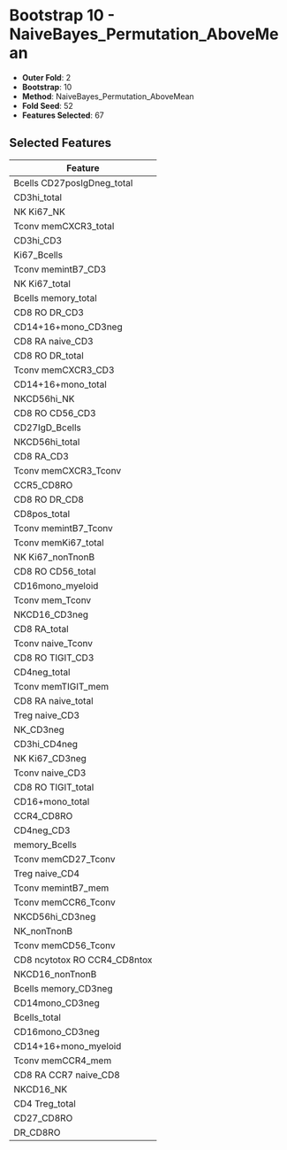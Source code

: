 # Bootstrap 10 - NaiveBayes_Permutation_AboveMean

- **Outer Fold**: 2
- **Bootstrap**: 10
- **Method**: NaiveBayes_Permutation_AboveMean
- **Fold Seed**: 52
- **Features Selected**: 67

## Selected Features

| Feature |
|---------|
| Bcells CD27posIgDneg_total |
| CD3hi_total |
| NK Ki67_NK |
| Tconv memCXCR3_total |
| CD3hi_CD3 |
| Ki67_Bcells |
| Tconv memintB7_CD3 |
| NK Ki67_total |
| Bcells memory_total |
| CD8 RO DR_CD3 |
| CD14+16+mono_CD3neg |
| CD8 RA naive_CD3 |
| CD8 RO DR_total |
| Tconv memCXCR3_CD3 |
| CD14+16+mono_total |
| NKCD56hi_NK |
| CD8 RO CD56_CD3 |
| CD27IgD_Bcells |
| NKCD56hi_total |
| CD8 RA_CD3 |
| Tconv memCXCR3_Tconv |
| CCR5_CD8RO |
| CD8 RO DR_CD8 |
| CD8pos_total |
| Tconv memintB7_Tconv |
| Tconv memKi67_total |
| NK Ki67_nonTnonB |
| CD8 RO CD56_total |
| CD16mono_myeloid |
| Tconv mem_Tconv |
| NKCD16_CD3neg |
| CD8 RA_total |
| Tconv naive_Tconv |
| CD8 RO TIGIT_CD3 |
| CD4neg_total |
| Tconv memTIGIT_mem |
| CD8 RA naive_total |
| Treg naive_CD3 |
| NK_CD3neg |
| CD3hi_CD4neg |
| NK Ki67_CD3neg |
| Tconv naive_CD3 |
| CD8 RO TIGIT_total |
| CD16+mono_total |
| CCR4_CD8RO |
| CD4neg_CD3 |
| memory_Bcells |
| Tconv memCD27_Tconv |
| Treg naive_CD4 |
| Tconv memintB7_mem |
| Tconv memCCR6_Tconv |
| NKCD56hi_CD3neg |
| NK_nonTnonB |
| Tconv memCD56_Tconv |
| CD8 ncytotox RO CCR4_CD8ntox |
| NKCD16_nonTnonB |
| Bcells memory_CD3neg |
| CD14mono_CD3neg |
| Bcells_total |
| CD16mono_CD3neg |
| CD14+16+mono_myeloid |
| Tconv memCCR4_mem |
| CD8 RA CCR7 naive_CD8 |
| NKCD16_NK |
| CD4 Treg_total |
| CD27_CD8RO |
| DR_CD8RO |
